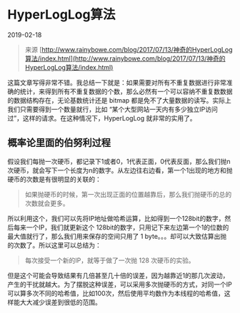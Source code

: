 # HyperLogLog算法

2019-02-18

> 来源 [http://www.rainybowe.com/blog/2017/07/13/神奇的HyperLogLog算法/index.html](http://www.rainybowe.com/blog/2017/07/13/神奇的HyperLogLog算法/index.html)

这篇文章写得非常不错。我总结一下就是：如果需要对所有不重复数据进行非常准确的统计，来得到所有不重复数据的个数，那么必然有一个可以容纳不重复数数据的数据结构存在，无论基数统计还是 bitmap 都是免不了大量数据的读写。实际上我们只需要得到一个数量就行，比如 “某个大型网站一天内有多少独立IP访问过”，这样的请求。在这种情况下，HyperLogLog 就非常的实用了。

## 概率论里面的伯努利过程

假设我们每抛一次硬币，都记录下1或者0，1代表正面，0代表反面，那么我们抛n次硬币，就会写下一个长度为n的数字。从左边往右边看，第一个1出现的地方和抛硬币的次数是有很明显的关联的：

> 如果抛硬币的时候，第一次出现正面的位置越靠后，那么我们抛硬币的总的次数就会更多。

所以利用这个，我们可以先将IP地址做哈希运算，比如得到一个128bit的数字，然后每来一个IP，我们就更新这个 128bit的数字，只用记下来左边第一个1的位数的最大值就行了，那么我们用来保存的空间只用了 1 byte。。。却可以大致估算出抛的次数了。所以这里可以总结为：

> 每次接受一个新的IP，就等于做了一次抛 128 次硬币的实验。

但是这个可能会导致结果有几倍甚至几十倍的误差，因为越靠近1的那几次波动，产生的干扰就越大。为了摆脱这种误差，可以采用多次抛硬币的方式，对同一个IP可以算多次不同的哈希值，比如100次，然后使用平均数作为本线程的哈希值，这样能大大减少误差到很低的范围。

